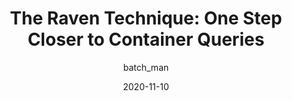 ---
author: batch_man
date: 2020-11-10
layout: post.njk
publisher: css
tags:
  - article
  - css
  - container-queries
target_url: https://css-tricks.com/the-raven-technique-one-step-closer-to-container-queries/
title: "The Raven Technique: One Step Closer to Container Queries"
---